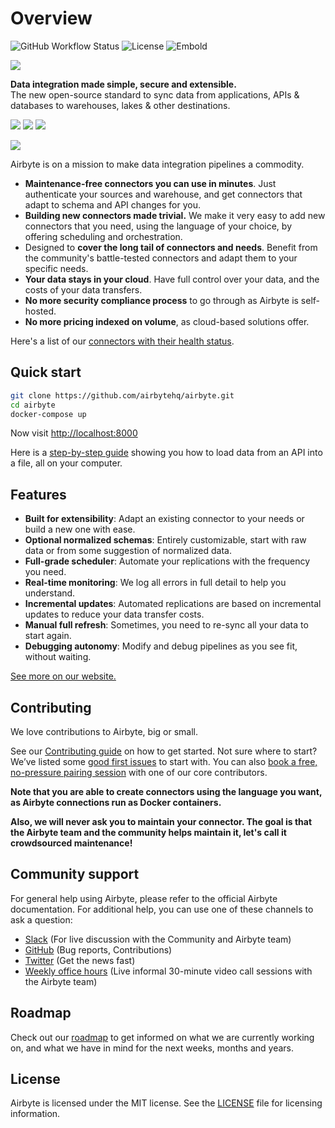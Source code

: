 # Overview

![GitHub Workflow Status](https://img.shields.io/github/workflow/status/airbytehq/airbyte/Airbyte%20CI) ![License](https://img.shields.io/github/license/airbytehq/airbyte) ![Embold](http://a6d573b3991d.ngrok.io/api/badges?repository_uid=05f022faaebb4d675e087531c91d80d9&type=rating)

![](docs/.gitbook/assets/airbyte_horizontal_color_white-background.svg)

**Data integration made simple, secure and extensible.**  
The new open-source standard to sync data from applications, APIs & databases to warehouses, lakes & other destinations.

[![](docs/.gitbook/assets/deploy-locally.svg)](docs/deploying-airbyte/on-your-workstation.md) [![](docs/.gitbook/assets/deploy-on-aws.svg)](docs/deploying-airbyte/on-aws-ec2.md) [![](docs/.gitbook/assets/deploy-on-gcp.svg)](docs/deploying-airbyte/on-gcp-compute-engine.md)

![](docs/.gitbook/assets/airbyte-ui-for-your-integration-pipelines.png)

Airbyte is on a mission to make data integration pipelines a commodity.

* **Maintenance-free connectors you can use in minutes**. Just authenticate your sources and warehouse, and get connectors that adapt to schema and API changes for you.
* **Building new connectors made trivial.** We make it very easy to add new connectors that you need, using the language of your choice, by offering scheduling and orchestration. 
* Designed to **cover the long tail of connectors and needs**. Benefit from the community's battle-tested connectors and adapt them to your specific needs.
* **Your data stays in your cloud**. Have full control over your data, and the costs of your data transfers. 
* **No more security compliance process** to go through as Airbyte is self-hosted. 
* **No more pricing indexed on volume**, as cloud-based solutions offer. 

Here's a list of our [connectors with their health status](docs/integrations/connector-health.md).

## Quick start

```bash
git clone https://github.com/airbytehq/airbyte.git
cd airbyte
docker-compose up
```

Now visit [http://localhost:8000](http://localhost:8000)

Here is a [step-by-step guide](docs/getting-started.md) showing you how to load data from an API into a file, all on your computer.

## Features

* **Built for extensibility**: Adapt an existing connector to your needs or build a new one with ease.
* **Optional normalized schemas**: Entirely customizable, start with raw data or from some suggestion of normalized data.
* **Full-grade scheduler**: Automate your replications with the frequency you need.
* **Real-time monitoring**: We log all errors in full detail to help you understand.
* **Incremental updates**: Automated replications are based on incremental updates to reduce your data transfer costs.
* **Manual full refresh**: Sometimes, you need to re-sync all your data to start again.
* **Debugging autonomy**: Modify and debug pipelines as you see fit, without waiting.

[See more on our website.](https://airbyte.io/features/)

## Contributing

We love contributions to Airbyte, big or small.

See our [Contributing guide](docs/contributing-to-airbyte/) on how to get started. Not sure where to start? We’ve listed some [good first issues](https://github.com/airbytehq/airbyte/labels/good%20first%20issue) to start with. You can also [book a free, no-pressure pairing session](https://calendly.com/michel-airbyte/contribution-1-1) with one of our core contributors.

**Note that you are able to create connectors using the language you want, as Airbyte connections run as Docker containers.**

**Also, we will never ask you to maintain your connector. The goal is that the Airbyte team and the community helps maintain it, let's call it crowdsourced maintenance!**

## Community support

For general help using Airbyte, please refer to the official Airbyte documentation. For additional help, you can use one of these channels to ask a question:

* [Slack](https://slack.airbyte.io) \(For live discussion with the Community and Airbyte team\)
* [GitHub](https://github.com/airbytehq/airbyte) \(Bug reports, Contributions\)
* [Twitter](https://twitter.com/airbytehq) \(Get the news fast\)
* [Weekly office hours](https://airbyte.io/weekly-office-hours/) \(Live informal 30-minute video call sessions with the Airbyte team\)

## Roadmap

Check out our [roadmap](docs/roadmap.md) to get informed on what we are currently working on, and what we have in mind for the next weeks, months and years.

## License

Airbyte is licensed under the MIT license. See the [LICENSE](docs/license.md) file for licensing information.

